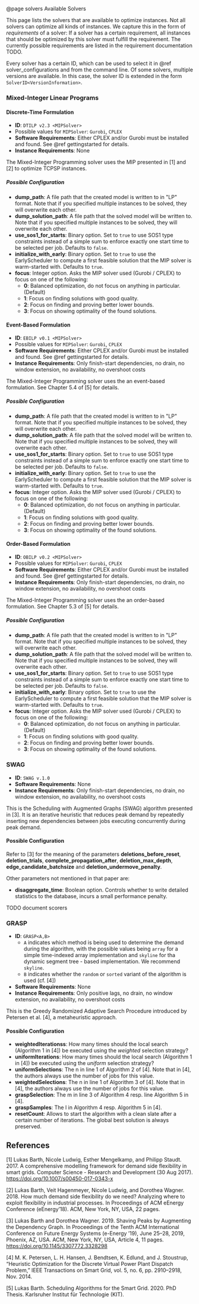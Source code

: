 @page solvers Available Solvers

This page lists the solvers that are available to optimize instances. Not all solvers can optimize all kinds of instances. We capture this in the form of *requirements* of a solver: If a solver has a certain requirement, all instances that should be optimized by this solver must fulfill the requirement. The currently possible requirements are listed in the requirement documentation TODO.

Every solver has a certain ID, which can be used to select it in @ref solver_configurations and from the command line. Of some solvers, multiple versions are available. In this case, the solver ID is extended in the form `SolverID<VersionInformation>`.

### Mixed-Integer Linear Programs

#### Discrete-Time Formulation

* **ID**: `DTILP v2.3 <MIPSolver>`
 * Possible values for `MIPSolver`: `Gurobi`, `CPLEX`
* **Software Requirements**: Either CPLEX and/or Gurobi must be installed and found. See @ref gettingstarted for details. 
* **Instance Requirements**: None

The Mixed-Integer Programming solver uses the MIP presented in [1] and [2] to optimize TCPSP instances.

##### Possible Configuration
* **dump_path**: A file path that the created model is written to in "LP" format. Note that if you specified multiple instances to be solved, they will overwrite each other.
* **dump\_solution_path**: A file path that the solved model will be written to. Note that if you specified multiple instances to be solved, they will overwrite each other.
* **use\_sos1\_for_starts**: Binary option. Set to `true` to use SOS1 type constraints instead of a simple sum to enforce exactly one start time to be selected per job. Defaults to `false`.
* **initialize\_with_early**: Binary option. Set to `true` to use the EarlyScheduler to compute a first feasible solution that the MIP solver is warm-started with. Defaults to `true`.
* **focus**: Integer option. Asks the MIP solver used (Gurobi / CPLEX) to focus on one of the following:
  * **0**: Balanced optimization, do not focus on anything in particular. (Default)
  * **1**: Focus on finding solutions with good quality.
  * **2**: Focus on finding and proving better lower bounds.
  * **3**: Focus on showing optimality of the found solutions.

#### Event-Based Formulation

* **ID**: `EBILP v0.1 <MIPSolver>`
 * Possible values for `MIPSolver`: `Gurobi`, `CPLEX`
* **Software Requirements**: Either CPLEX and/or Gurobi must be installed and found. See @ref gettingstarted for details. 
* **Instance Requirements**: Only finish-start dependencies, no drain, no window extension, no availability, no overshoot costs

The Mixed-Integer Programming solver uses the an event-based formulation. See Chapter 5.4 of [5] for details.

##### Possible Configuration
* **dump_path**: A file path that the created model is written to in "LP" format. Note that if you specified multiple instances to be solved, they will overwrite each other.
* **dump\_solution_path**: A file path that the solved model will be written to. Note that if you specified multiple instances to be solved, they will overwrite each other.
* **use\_sos1\_for_starts**: Binary option. Set to `true` to use SOS1 type constraints instead of a simple sum to enforce exactly one start time to be selected per job. Defaults to `false`.
* **initialize\_with_early**: Binary option. Set to `true` to use the EarlyScheduler to compute a first feasible solution that the MIP solver is warm-started with. Defaults to `true`.
* **focus**: Integer option. Asks the MIP solver used (Gurobi / CPLEX) to focus on one of the following:
  * **0**: Balanced optimization, do not focus on anything in particular. (Default)
  * **1**: Focus on finding solutions with good quality.
  * **2**: Focus on finding and proving better lower bounds.
  * **3**: Focus on showing optimality of the found solutions.

#### Order-Based Formulation

* **ID**: `OBILP v0.2 <MIPSolver>`
 * Possible values for `MIPSolver`: `Gurobi`, `CPLEX`
* **Software Requirements**: Either CPLEX and/or Gurobi must be installed and found. See @ref gettingstarted for details. 
* **Instance Requirements**: Only finish-start dependencies, no drain, no window extension, no availability, no overshoot costs

The Mixed-Integer Programming solver uses the an order-based formulation. See Chapter 5.3 of [5] for details.

##### Possible Configuration
* **dump_path**: A file path that the created model is written to in "LP" format. Note that if you specified multiple instances to be solved, they will overwrite each other.
* **dump\_solution_path**: A file path that the solved model will be written to. Note that if you specified multiple instances to be solved, they will overwrite each other.
* **use\_sos1\_for_starts**: Binary option. Set to `true` to use SOS1 type constraints instead of a simple sum to enforce exactly one start time to be selected per job. Defaults to `false`.
* **initialize\_with_early**: Binary option. Set to `true` to use the EarlyScheduler to compute a first feasible solution that the MIP solver is warm-started with. Defaults to `true`.
* **focus**: Integer option. Asks the MIP solver used (Gurobi / CPLEX) to focus on one of the following:
  * **0**: Balanced optimization, do not focus on anything in particular. (Default)
  * **1**: Focus on finding solutions with good quality.
  * **2**: Focus on finding and proving better lower bounds.
  * **3**: Focus on showing optimality of the found solutions.

### SWAG

* **ID**: `SWAG v.1.0`
* **Software Requirements**: None
* **Instance Requirements**: Only finish-start dependencies, no drain, no window extension, no availability, no overshoot costs

This is the Scheduling with Augmented Graphs (SWAG) algorithm presented in [3]. It is an iterative heuristic
that reduces peak demand by repeatedly inserting new dependencies between jobs executing concurrently during peak demand.

#### Possible Configuration
Refer to [3] for the meaning of the parameters **deletions_before_reset**, **deletion_trials**, **complete_propagation_after**, **deletion_max_depth**, **edge_candidate_batchsize** and **deletion_undermove_penalty**.

Other parameters not mentioned in that paper are:

* **disaggregate_time**: Boolean option. Controls whether to write detailed statistics to the database, incurs a small performance penalty.

TODO document scorers


### GRASP

* **ID**: `GRASP<A,B>`
  * `A` indicates which method is being used to determine the demand during the algorithm, with the possible values being `array` for a simple time-indexed array implementation and `skyline` for tha dynamic segment tree - based implementation. We recommend `skyline`.
  * `B` indicates whether the `random` or `sorted` variant of the algorithm is used (cf. [4])
* **Software Requirements**: None
* **Instance Requirements**: Only positive lags, no drain, no window extension, no availability, no overshoot costs

This is the Greedy Randomized Adaptive Search Procedure introduced by Petersen et al. [4], a metaheuristic approach.

#### Possible Configuration

* **weightedIterationss**: How many times should the local search (Algorithm 1 in [4]) be executed using the *weighted* selection strategy?
* **uniformIterations**: How many times should the local search (Algorithm 1 in [4]) be executed using the *uniform* selection strategy?
* **uniformSelections**: The n in line 1 of Algorithm 2 of [4]. Note that in [4], the authors always use the number of jobs for this value.
* **weightedSelections**: The n in line 1 of Algorithm 3 of [4]. Note that in [4], the authors always use the number of jobs for this value.
* **graspSelection**: The m in line 3 of Algorithm 4 resp. line Algorithm 5 in [4].
* **graspSamples**: The l in Algorithm 4 resp. Algorithm 5 in [4].
* **resetCount**: Allows to start the algorithm with a clean slate after a certain number of iterations. The global best solution is always preserved.

References
----------


[1] Lukas Barth, Nicole Ludwig, Esther Mengelkamp, and Philipp Staudt. 2017. A comprehensive modelling framework for demand side flexibility in smart grids. Computer Science - Research and Development (30 Aug 2017). https://doi.org/10.1007/s00450-017-0343-x

[2] Lukas Barth, Veit Hagenmeyer, Nicole Ludwig, and Dorothea Wagner. 2018.
How much demand side flexibility do we need? Analyzing where to exploit
flexibility in industrial processes. In Proceedings of ACM eEnergy Conference (eEnergy’18). ACM, New York, NY, USA, 22 pages.

[3] Lukas Barth and Dorothea Wagner. 2019. Shaving Peaks by Augmenting the
Dependency Graph. In Proceedings of the Tenth ACM International Conference
on Future Energy Systems (e-Energy ’19), June 25–28, 2019, Phoenix, AZ,
USA. ACM, New York, NY, USA, Article 4, 11 pages. https://doi.org/10.1145/3307772.3328298

[4] M. K. Petersen, L. H. Hansen, J. Bendtsen, K. Edlund, and J. Stoustrup, 
“Heuristic Optimization for the Discrete Virtual Power Plant Dispatch Problem,” 
IEEE Transactions on Smart Grid, vol. 5, no. 6, pp. 2910–2918, Nov. 2014.

[5] Lukas Barth. Scheduling Algorithms for the Smart Grid. 2020. PhD Thesis. Karlsruher Institut
für Technologie (KIT).
